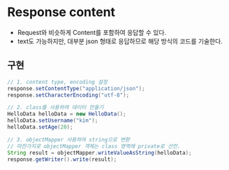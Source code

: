 # Response content
- Request와 비슷하게 Content를 포함하여 응답할 수 있다.
- text도 가능하지만, 대부분 json 형태로 응답하므로 해당 방식의 코드를 기술한다.

## 구현
```java
// 1. content type, encoding 설정
response.setContentType("application/json");
response.setCharacterEncoding("utf-8");

// 2. class를 사용하여 데이터 만들기
HelloData helloData = new HelloData();
helloData.setUsername("kim");
helloData.setAge(20);

// 3. objectMapper 사용하여 string으로 변환
// 마찬가지로 objectMapper 객체는 class 영역에 private로 선언.
String result = objectMapper.writeValueAsString(helloData);
response.getWriter().write(result);
```